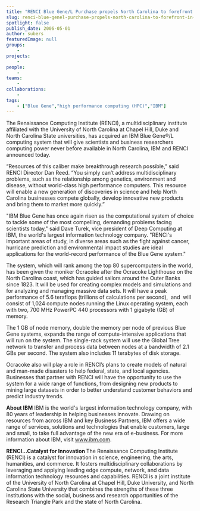 ```yaml
---
title: "RENCI Blue Gene/L Purchase propels North Carolina to forefront in high performance computing"
slug: renci-blue-genel-purchase-propels-north-carolina-to-forefront-in-high-performance-computing
spotlight: false
publish_date: 2006-05-01
author: subers
featuredImage: null
groups:
    - 
projects:
    - 
people:
    - 
teams: 
    - 
collaborations:
    - 
tags:
    - ["Blue Gene","high performance computing (HPC)","IBM"]
---
```

The Renaissance Computing Institute (RENCI), a multidisciplinary institute affiliated with the University of North Carolina at Chapel Hill, Duke and North Carolina State universities, has acquired an IBM Blue Gene®/L computing system that will give scientists and business researchers computing power never before available in North Carolina, IBM and RENCI announced today.<!--more-->

“Resources of this caliber make breakthrough research possible,” said RENCI Director Dan Reed. “You simply can’t address multidisciplinary problems, such as the relationship among genetics, environment and disease, without world-class high performance computers. This resource will enable a new generation of discoveries in science and help North Carolina businesses compete globally, develop innovative new products and bring them to market more quickly.”

"IBM Blue Gene has once again risen as the computational system of choice to tackle some of the most compelling, demanding problems facing scientists today," said Dave Turek, vice president of Deep Computing at IBM, the world's largest information technology company. "RENCI's important areas of study, in diverse areas such as the fight against cancer, hurricane prediction and environmental impact studies are ideal applications for the world-record performance of the Blue Gene system."

The system, which will rank among the top 80 supercomputers in the world, has been given the moniker Ocracoke after the Ocracoke Lighthouse on the North Carolina coast, which has guided sailors around the Outer Banks since 1823. It will be used for creating complex models and simulations and for analyzing and managing massive data sets. It will have a peak performance of 5.6 teraflops (trillions of calculations per second),  and  will consist of 1,024 compute nodes running the Linux operating system, each with two, 700 MHz PowerPC 440 processors with 1 gigabyte (GB) of memory.

The 1 GB of node memory, double the memory per node of previous Blue Gene systems, expands the range of compute-intensive applications that will run on the system. The single-rack system will use the Global Tree network to transfer and process data between nodes at a bandwidth of 2.1 GBs per second. The system also includes 11 terabytes of disk storage.

Ocracoke also will play a role in RENCI’s plans to create models of natural and man-made disasters to help federal, state, and local agencies. Businesses that partner with RENCI will have the opportunity to use the system for a wide range of functions, from designing new products to mining large datasets in order to better understand customer behaviors and predict industry trends.

<strong>About IBM</strong>
IBM is the world's largest information technology company, with 80 years of leadership in helping businesses innovate. Drawing on resources from across IBM and key Business Partners, IBM offers a wide range of services, solutions and technologies that enable customers, large and small, to take full advantage of the new era of e-business. For more information about IBM, visit www.ibm.com.

<strong> RENCI...Catalyst for Innovation </strong>
The Renaissance Computing Institute (RENCI) is a catalyst for innovation in science, engineering, the arts, humanities, and commerce. It fosters multidisciplinary collaborations by leveraging and applying leading edge compute, network, and data information technology resources and capabilities. RENCI is a joint institute of the University of North Carolina at Chapel Hill, Duke University, and North Carolina State University that combines the strengths of these three institutions with the social, business and research opportunities of the Research Triangle Park and the state of North Carolina.
